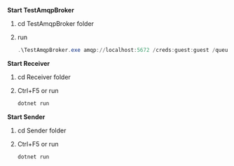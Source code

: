 **Start TestAmqpBroker**

1. cd TestAmqpBroker folder

2. run 

   ```powershell
   .\TestAmqpBroker.exe amqp://localhost:5672 /creds:guest:guest /queues:amqp
   ```

**Start Receiver**

1. cd Receiver folder

2. Ctrl+F5 or run 

   ```csharp
   dotnet run
   ```

**Start Sender**

1. cd Sender folder

2. Ctrl+F5 or run 

   ```csharp
   dotnet run
   ```